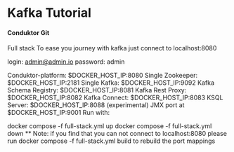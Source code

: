 # Kafka Tutorial

#### Conduktor Git

Full stack
To ease you journey with kafka just connect to localhost:8080

login: admin@admin.io password: admin

Conduktor-platform: $DOCKER_HOST_IP:8080
Single Zookeeper: $DOCKER_HOST_IP:2181
Single Kafka: $DOCKER_HOST_IP:9092
Kafka Schema Registry: $DOCKER_HOST_IP:8081
Kafka Rest Proxy: $DOCKER_HOST_IP:8082
Kafka Connect: $DOCKER_HOST_IP:8083
KSQL Server: $DOCKER_HOST_IP:8088
(experimental) JMX port at $DOCKER_HOST_IP:9001
Run with:

docker compose -f full-stack.yml up
docker compose -f full-stack.yml down
** Note: if you find that you can not connect to localhost:8080 please run docker compose -f full-stack.yml build to rebuild the port mappings